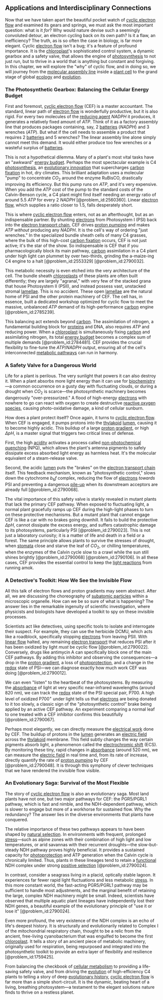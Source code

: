 ## Applications and Interdisciplinary Connections

Now that we have taken apart the beautiful pocket watch of [cyclic electron flow](@article_id:146629) and examined its gears and springs, we must ask the most important question: what is it *for*? Why would nature devise such a seemingly convoluted detour, an electron cycling back on its own path? Is it a flaw, an inefficiency? The truth, as is so often the case in biology, is far more elegant. Cyclic [electron flow](@article_id:269905) isn't a bug; it's a feature of profound importance. It is the [chloroplast](@article_id:139135)'s sophisticated control system, a dynamic gearbox and a safety valve, that allows the engine of [photosynthesis](@article_id:139488) to not just run, but to thrive in a world that is anything but constant and forgiving. In this chapter, we will explore the "why" of cyclic flow, and in doing so, we will journey from the [molecular assembly line](@article_id:198062) inside a [plant cell](@article_id:274736) to the grand stage of global [ecology](@article_id:144804) and [evolution](@article_id:143283).

### The Photosynthetic Gearbox: Balancing the Cellular Energy Budget

First and foremost, [cyclic electron flow](@article_id:146629) (CEF) is a master accountant. The standard, linear path of [electron flow](@article_id:269905) is wonderfully productive, but it is also rigid. For every two molecules of the [reducing agent](@article_id:268898) $NADPH$ it produces, it generates a relatively fixed amount of $ATP$. Think of it as a factory assembly line that produces packages containing, say, 2 [batteries](@article_id:139215) ($NADPH$) and 3 wrenches ($ATP$). But what if the cell needs to assemble a product that requires 2 [batteries](@article_id:139215) and 5 wrenches? The linear assembly line alone simply cannot meet this demand. It would either produce too few wrenches or a wasteful surplus of [batteries](@article_id:139215).

This is not a hypothetical dilemma. Many of a plant's most vital tasks have an "awkward" [energy budget](@article_id:200533). Perhaps the most spectacular example is C4 [photosynthesis](@article_id:139488), an [evolutionary innovation](@article_id:271914) that supercharges [carbon fixation](@article_id:139230) in hot, dry climates. This brilliant adaptation uses a molecular "pump" to concentrate $CO_2$ around the enzyme RuBisCO, drastically improving its efficiency. But this pump runs on $ATP$, and it's very expensive. When you add the $ATP$ cost of the pump to the standard costs of the Calvin-Benson cycle, a C4 plant might find itself needing an energy ratio of around $5.5$ $ATP$ for every $2$ $NADPH$ [@problem_id:2560360]. Linear [electron flow](@article_id:269905), which supplies a ratio closer to $1.5$, falls desperately short.

This is where [cyclic electron flow](@article_id:146629) enters, not as an afterthought, but as an indispensable partner. By shunting [electrons](@article_id:136939) from Photosystem I (PSI) back into the [electron transport chain](@article_id:144516), CEF drives [proton pumping](@article_id:169324) and makes $ATP$ *without* producing any $NADPH$. It is the cell's way of ordering "just wrenches." In the specialized bundle sheath cells of many C4 grasses, where the bulk of this high-cost [carbon fixation](@article_id:139230) occurs, CEF is not just active; it's the star of the show. So indispensable is CEF that if you pharmacologically block its main pathway, [carbon](@article_id:149718) assimilation in a C4 plant under high light can plummet by over two-thirds, grinding the a-maize-ing C4 engine to a halt [@problem_id:2553329] [@problem_id:2790032].

This metabolic necessity is even etched into the very architecture of the cell. The bundle sheath [chloroplasts](@article_id:150922) of these plants are often built differently; they are largely "agranal," with very few of the stacked grana that house Photosystem II (PSII), and instead possess vast, unstacked stromal [lamellae](@article_id:159256). This is no accident. These open [lamellae](@article_id:159256) are the natural home of PSI and the other protein machinery of CEF. The cell has, in essence, built a dedicated workshop optimized for cyclic flow to meet the massive, unbalanced $ATP$ demand of its high-performance [carbon](@article_id:149718) engine [@problem_id:2785239].

This balancing act extends beyond [carbon](@article_id:149718). The assimilation of nitrogen, a fundamental building block for [proteins](@article_id:264508) and DNA, also requires $ATP$ and reducing power. When a [chloroplast](@article_id:139135) is simultaneously fixing [carbon](@article_id:149718) and assimilating nitrogen, its total [energy budget](@article_id:200533) becomes a complex sum of multiple demands [@problem_id:2784481]. CEF provides the crucial flexibility to fine-tune the $ATP/NADPH$ output, ensuring all of the cell's interconnected [metabolic pathways](@article_id:138850) can run in harmony.

### A Safety Valve for a Dangerous World

Life for a plant is perilous. The very sunlight that powers it can also destroy it. When a plant absorbs more light energy than it can use for [biochemistry](@article_id:142205)—a common occurrence on a gusty day with fluctuating clouds, or during a drought when $CO_2$ is scarce—the photosynthetic machinery becomes dangerously "over-pressurized." A flood of high-energy [electrons](@article_id:136939) with nowhere to go can react with oxygen to create destructive [reactive oxygen species](@article_id:143176), causing photo-oxidative damage, a kind of cellular sunburn.

How does a plant protect itself? Once again, it turns to [cyclic electron flow](@article_id:146629). When CEF is engaged, it pumps protons into the [thylakoid](@article_id:178420) [lumen](@article_id:173231), causing it to become highly acidic. This buildup of a large [proton gradient](@article_id:154261), or high $\Delta pH$, is a master signal that triggers two critical lines of defense.

First, the high [acidity](@article_id:137114) activates a process called [non-photochemical quenching](@article_id:154412) (NPQ), which allows the plant's antenna pigments to safely dissipate excess absorbed light energy as harmless heat. It's the molecular equivalent of a steam-release valve.

Second, the acidic [lumen](@article_id:173231) puts the "brakes" on the [electron transport chain](@article_id:144516) itself. This feedback mechanism, known as "photosynthetic control," slows down the cytochrome $b_6f$ complex, reducing the flow of [electrons](@article_id:136939) *towards* PSI and preventing a dangerous [pile-up](@article_id:202928) when its downstream acceptors are already full [@problem_id:2790068].

The vital importance of this safety valve is starkly revealed in mutant plants that lack the primary CEF pathway. When exposed to fluctuating light, a normal plant gracefully ramps up CEF during the high-light phases to turn on these protective mechanisms. But a mutant plant that cannot engage CEF is like a car with no brakes going downhill. It fails to build the protective $\Delta pH$, cannot dissipate the excess energy, and suffers catastrophic damage to its photosystems, particularly PSI [@problem_id:2790023]. This is not just a laboratory curiosity; it is a matter of life and death in a field or a forest. The same principle allows plants to survive the stresses of drought, when [stomata](@article_id:144521) close and starve the leaf of $CO_2$, or chilling temperatures, when the enzymes of the Calvin cycle slow to a crawl while the sun still shines brightly [@problem_id:2790068] [@problem_id:2790106]. In all these cases, CEF provides the essential control to keep the [light reactions](@article_id:203086) from running amok.

### A Detective's Toolkit: How We See the Invisible Flow

All this talk of electron flows and proton gradients may seem abstract. After all, we are discussing the choreography of [subatomic particles](@article_id:141998) within a microscopic organelle. How can we be so sure of what is happening? The answer lies in the remarkable ingenuity of scientific investigation, where physicists and biologists have developed a toolkit to spy on these invisible processes.

Scientists act like detectives, using specific tools to isolate and interrogate their suspect. For example, they can use the herbicide DCMU, which acts like a roadblock, specifically stopping [electrons](@article_id:136939) from leaving PSII. With [linear flow](@article_id:273292) halted, any remaining [electron transport](@article_id:136482) that reduces PSI after it has been oxidized by light *must* be cyclic flow [@problem_id:2790022]. Conversely, drugs like antimycin A can specifically block one of the main CEF pathways. By adding this inhibitor and observing the consequences—a drop in the [proton gradient](@article_id:154261), a loss of [photoprotection](@article_id:141605), and a change in the [redox](@article_id:137952) state of PSI—we can diagnose exactly how much work CEF was doing [@problem_id:2790012].

We can even "listen" to the heartbeat of the photosystems. By measuring the [absorbance](@article_id:175815) of light at very specific near-infrared wavelengths (around $820$ nm), we can track the [redox](@article_id:137952) state of the PSI special pair, P700. A high level of oxidized P700$^+$ under light tells us that [electrons](@article_id:136939) are being donated to it too slowly, a classic sign of the "photosynthetic control" brake being applied by an active CEF pathway. An experiment comparing a normal leaf to one treated with a CEF inhibitor confirms this beautifully [@problem_id:2790067].

Perhaps most elegantly, we can directly measure the [electrical work](@article_id:273476) done by CEF. The buildup of protons in the [lumen](@article_id:173231) generates an [electric field](@article_id:193832) across the [thylakoid](@article_id:178420) membrane. This field subtly changes the way certain pigments absorb light, a phenomenon called the [electrochromic shift](@article_id:263671) (ECS). By monitoring these tiny, rapid changes in [absorbance](@article_id:175815) (around $520$ nm), we can measure the [electric field](@article_id:193832) in real time and, from its rate of increase, directly quantify the rate of [proton pumping](@article_id:169324) by CEF [@problem_id:2790048]. It is through this symphony of clever techniques that we have rendered the invisible flow visible.

### An Evolutionary Saga: Survival of the Most Flexible

The story of [cyclic electron flow](@article_id:146629) is also an evolutionary saga. Most land plants have not one, but two major pathways for CEF: the PGR5/PGRL1 pathway, which is fast and nimble, and the NDH-dependent pathway, which is slower to engage but more of a workhorse for sustained flow. Why the redundancy? The answer lies in the diverse environments that plants have conquered.

The relative importance of these two pathways appears to have been shaped by [natural selection](@article_id:140563). In environments with frequent, prolonged [stress](@article_id:161554)—such as alpine zones with their combination of high light and low temperatures, or arid savannas with their recurrent droughts—the slow-but-steady NDH pathway proves highly beneficial. It provides a sustained capacity for [photoprotection](@article_id:141605) and ATP generation when the Calvin cycle is chronically limited. Thus, plants in these lineages tend to retain a [functional](@article_id:146508) NDH complex under strong [positive selection](@article_id:164833) [@problem_id:2790024].

In contrast, consider a seagrass living in a placid, optically stable lagoon. It experiences far fewer rapid light fluctuations and less metabolic [stress](@article_id:161554). In this more constant world, the fast-acting PGR5/PGRL1 pathway may be sufficient to handle most adjustments, and the marginal benefit of retaining the large, complex NDH machinery might be small. Indeed, scientists have observed that multiple aquatic plant lineages have independently lost their NDH genes, a beautiful example of the evolutionary principle of "use it or lose it" [@problem_id:2790024].

Even more profound, the very existence of the NDH complex is an echo of life's deepest history. It is structurally and evolutionarily related to Complex I of the mitochondrial respiratory chain, thought to be a relic from the ancient, free-living cyanobacterium that was engulfed to become the first [chloroplast](@article_id:139135). It tells a story of an ancient piece of metabolic machinery, originally used for respiration, being repurposed and integrated into the photosynthetic toolkit to provide an extra layer of flexibility and resilience [@problem_id:1759425].

From balancing the checkbook of [cellular metabolism](@article_id:144177) to providing a life-saving safety valve, and from driving the [evolution](@article_id:143283) of high-efficiency C4 plants to telling a story of deep [evolutionary history](@article_id:270024), [cyclic electron flow](@article_id:146629) is far more than a simple short-circuit. It is the dynamic, beating heart of a living, breathing photosystem—a testament to the elegant solutions nature finds to thrive on a restless planet.
